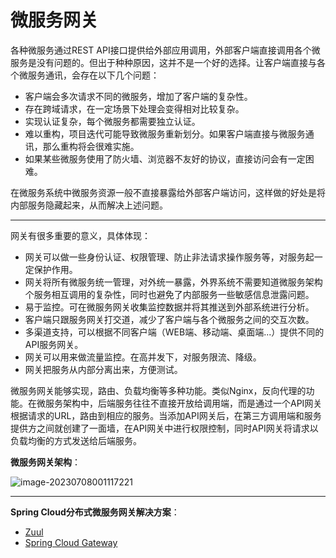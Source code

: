 # 微服务网关

各种微服务通过REST API接口提供给外部应用调用，外部客户端直接调用各个微服务是没有问题的。但出于种种原因，这并不是一个好的选择。让客户端直接与各个微服务通讯，会存在以下几个问题：

- 客户端会多次请求不同的微服务，增加了客户端的复杂性。
- 存在跨域请求，在一定场景下处理会变得相对比较复杂。
- 实现认证复杂，每个微服务都需要独立认证。
- 难以重构，项目迭代可能导致微服务重新划分。如果客户端直接与微服务通讯，那么重构将会很难实施。
- 如果某些微服务使用了防火墙、浏览器不友好的协议，直接访问会有一定困难。

在微服务系统中微服务资源一般不直接暴露给外部客户端访问，这样做的好处是将内部服务隐藏起来，从而解决上述问题。

****

网关有很多重要的意义，具体体现：

- 网关可以做一些身份认证、权限管理、防止非法请求操作服务等，对服务起一定保护作用。
- 网关将所有微服务统一管理，对外统一暴露，外界系统不需要知道微服务架构个服务相互调用的复杂性，同时也避免了内部服务一些敏感信息泄露问题。
- 易于监控。可在微服务网关收集监控数据并将其推送到外部系统进行分析。
- 客户端只跟服务网关打交道，减少了客户端与各个微服务之间的交互次数。
- 多渠道支持，可以根据不同客户端（WEB端、移动端、桌面端...）提供不同的API服务网关。
- 网关可以用来做流量监控。在高并发下，对服务限流、降级。
- 网关把服务从内部分离出来，方便测试。

微服务网关能够实现，路由、负载均衡等多种功能。类似Nginx，反向代理的功能。在微服务架构中，后端服务往往不直接开放给调用端，而是通过一个API网关根据请求的URL，路由到相应的服务。当添加API网关后，在第三方调用端和服务提供方之间就创建了一面墙，在API网关中进行权限控制，同时API网关将请求以负载均衡的方式发送给后端服务。

**微服务网关架构**：

![image-20230708001117221](https://cdn.jsdelivr.net/gh/letengzz/Two-C@main/img/Java/202307080014071.png)

****

**Spring Cloud分布式微服务网关解决方案**：

- [Zuul](../../SpringCloudNetflix/Zuul/README.md)
- [Spring Cloud Gateway](../../SpringCloud/Gateway/README.md)


